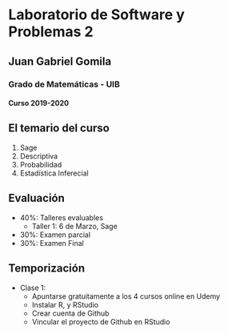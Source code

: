 # Laboratorio de Software y Problemas 2
## Juan Gabriel Gomila
### Grado de Matemáticas - UIB
#### Curso 2019-2020

## El temario del curso

1. Sage
1. Descriptiva
1. Probabilidad
1. Estadística Inferecial

## Evaluación

* 40%: Talleres evaluables
  * Taller 1: 6 de Marzo, Sage
* 30%: Examen parcial
* 30%: Examen Final

## Temporización

* Clase 1: 
  * Apuntarse gratuitamente a los 4 cursos online en Udemy
  * Instalar R, y RStudio
  * Crear cuenta de Github
  * Vincular el proyecto de Github en RStudio
